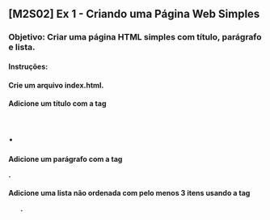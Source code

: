 ## [M2S02] Ex 1 - Criando uma Página Web Simples
### Objetivo: Criar uma página HTML simples com título, parágrafo e lista.
#### Instruções:
#### Crie um arquivo index.html.
#### Adicione um título com a tag <h1>.
#### Adicione um parágrafo com a tag <p>.
#### Adicione uma lista não ordenada com pelo menos 3 itens usando a tag <ul>.